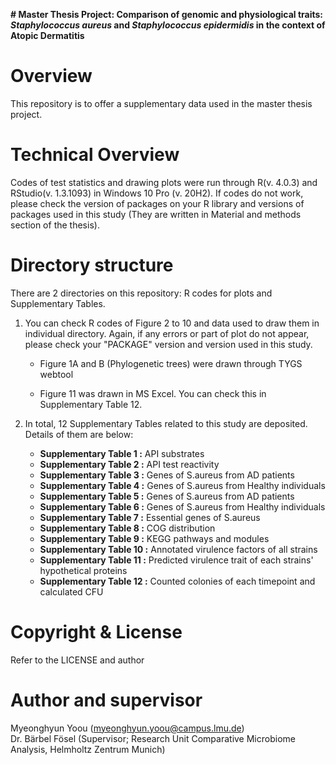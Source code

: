 **# Master Thesis Project: Comparison of genomic and physiological traits: _Staphylococcus aureus_ and _Staphylococcus epidermidis_ in the context of Atopic Dermatitis**

# Overview

This repository is to offer a supplementary data used in the master thesis project. 

# Technical Overview

Codes of test statistics and drawing plots were run through R(v. 4.0.3) and RStudio(v. 1.3.1093) in Windows 10 Pro (v. 20H2). If codes do not work, please check the version of packages on your R library and versions of packages used in this study (They are written in Material and methods section of the thesis).

# Directory structure

There are 2 directories on this repository: R codes for plots and Supplementary Tables.
1. You can check R codes of Figure 2 to 10 and data used to draw them in individual directory. Again, if any errors or part of plot do not appear, please check your "PACKAGE" version and version used in this study.

      + Figure 1A and B (Phylogenetic trees) were drawn through TYGS webtool
      
      + Figure 11 was drawn in MS Excel. You can check this in Supplementary Table 12.
  
2. In total, 12 Supplementary Tables related to this study are deposited. Details of them are below:


   - **Supplementary Table 1 :** API substrates
   - **Supplementary Table 2 :** API test reactivity
   - **Supplementary Table 3 :** Genes of S.aureus from AD patients
   - **Supplementary Table 4 :** Genes of S.aureus from Healthy individuals
   - **Supplementary Table 5 :** Genes of S.aureus from AD patients
   - **Supplementary Table 6 :** Genes of S.aureus from Healthy individuals
   - **Supplementary Table 7 :** Essential genes of S.aureus
   - **Supplementary Table 8 :** COG distribution
   - **Supplementary Table 9 :** KEGG pathways and modules
   - **Supplementary Table 10 :** Annotated virulence factors of all strains
   - **Supplementary Table 11 :** Predicted virulence trait of each strains' hypothetical proteins
   - **Supplementary Table 12 :** Counted colonies of each timepoint and calculated CFU


# Copyright & License
Refer to the LICENSE and author

# Author and supervisor
Myeonghyun Yoou (myeonghyun.yoou@campus.lmu.de)   
Dr. Bärbel Fösel (Supervisor; Research Unit Comparative Microbiome Analysis, Helmholtz Zentrum Munich)




